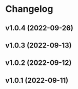 # Changelog

<!--next-version-placeholder-->

## v1.0.4 (2022-09-26)


## v1.0.3 (2022-09-13)


## v1.0.2 (2022-09-12)


## v1.0.1 (2022-09-11)

